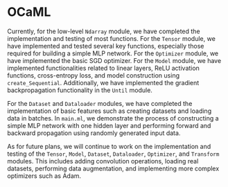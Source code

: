 # OCaML
Currently, for the low-level `Ndarray` module, we have completed the implementation and testing of most functions. For the `Tensor` module, we have implemented and tested several key functions, especially those required for building a simple MLP network. For the `Optimizer` module, we have implemented the basic SGD optimizer. For the `Model` module, we have implemented functionalities related to linear layers, ReLU activation functions, cross-entropy loss, and model construction using `create_Sequential`. Additionally, we have implemented the gradient backpropagation functionality in the `Until` module.

For the `Dataset` and `Dataloader` modules, we have completed the implementation of basic features such as creating datasets and loading data in batches. In `main.ml`, we demonstrate the process of constructing a simple MLP network with one hidden layer and performing forward and backward propagation using randomly generated input data.

As for future plans, we will continue to work on the implementation and testing of the `Tensor`, `Model`, `Dataset`, `Dataloader`, `Optimizer`, and `Transform` modules. This includes adding convolution operations, loading real datasets, performing data augmentation, and implementing more complex optimizers such as Adam.
